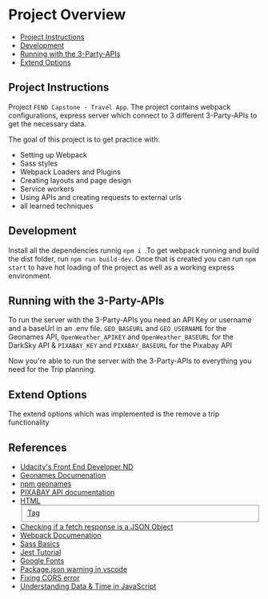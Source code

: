 # Project Overview

- [Project Instructions](#project-instructions)
- [Development](#development)
- [Running with the 3-Party-APIs](#running)
- [Extend Options](#extend-options)

## Project Instructions

Project `FEND Capstone - Travel App`. The project
contains webpack configurations, express server which connect to 3 different
3-Party-APIs to get the necessary data.

The goal of this project is to get practice with:

- Setting up Webpack
- Sass styles
- Webpack Loaders and Plugins
- Creating layouts and page design
- Service workers
- Using APIs and creating requests to external urls
- all learned techniques

## Development

Install all the dependencies runnig `npm i `.To get webpack running and build the dist
folder, run `npm run build-dev`.
Once that is created you can run `npm start` to have hot loading of the project as 
well as a working express environment.



## Running with the 3-Party-APIs

To run the server with the 3-Party-APIs you need an API Key or username and a
baseUrl in an .env file. `GEO_BASEURL` and `GEO_USERNAME` for the Geonames API,
`OpenWeather_APIKEY` and `OpenWeather_BASEURL` for the DarkSky API & `PIXABAY_KEY` and
`PIXABAY_BASEURL` for the Pixabay API

Now you're able to run the server with the 3-Party-APIs to everything you need
for the Trip planning.

## Extend Options

The extend options which was implemented is the remove a trip functionality

## References
* [Udacity's Front End Developer ND](https://www.udacity.com/course/front-end-web-developer-nanodegree--nd0011)
* [Geonames Documenation](https://www.geonames.org/export/JSON-webservices.html)
* [npm geonames](https://www.npmjs.com/package/geonames.js)
* [PIXABAY API documentation](https://pixabay.com/api/docs/)
* [HTML <fieldset> Tag](https://www.w3schools.com/tags/tag_fieldset.asp)
* [Checking if a fetch response is a JSON Object](https://stackoverflow.com/questions/37121301/how-to-check-if-the-response-of-a-fetch-is-a-json-object-in-javascript)
* [Webpack Documenation](https://webpack.js.org/concepts/#loaders)
* [Sass Basics](https://sass-lang.com/guide)
* [Jest Tutorial](https://www.valentinog.com/blog/jest/)
* [Google Fonts](https://fonts.google.com/specimen/Open+Sans?selection.family=Open+Sans:ital,wght@0,400;1,600&sidebar.open)
* [Package.json warning in vscode](https://github.com/Microsoft/vscode-react-native/issues/151)
* [Fixing CORS error](https://medium.com/@dtkatz/3-ways-to-fix-the-cors-error-and-how-access-control-allow-origin-works-d97d55946d9)
* [Understanding Data & Time in JavaScript](https://www.digitalocean.com/community/tutorials/understanding-date-and-time-in-javascript)
